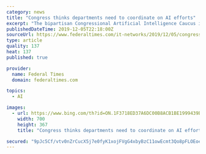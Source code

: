 ```yaml
---
category: news
title: "Congress thinks departments need to coordinate on AI efforts"
excerpt: "The bipartisan Congressional Artificial Intelligence Caucus is concerned about the lack of coordination between individual federal departments’ AI offices. Rep. Pete Olson, R-Texas, sitting on a panel next to co-chair Rep. Jerry McNerney, D-Calif., said that he wants the different offices throughout agencies dedicated to developing AI ..."
publishedDateTime: 2019-12-05T22:18:00Z
sourceUrl: https://www.federaltimes.com/it-networks/2019/12/05/congress-thinks-departments-need-to-coordinate-on-ai-efforts/
type: article
quality: 137
heat: 137
published: true

provider:
  name: Federal Times
  domain: federaltimes.com

topics:
  - AI

images:
  - url: https://www.bing.com/th?id=ON.1F3718ED37A6DC00B8ACB1BE1999439B
    width: 700
    height: 367
    title: "Congress thinks departments need to coordinate on AI efforts"

secured: "9pJc5Cf/vtv0nZrCucX5j7e0fyK1xojFVgG4xbyBzC11owEcmt3Qo8pFLOEoeUiwPHwE2aDfJo0kvCgqLavxdq8hqrCh427Rqxcm5gz692Jwg8XY+raXnnPRURgOlFuYr7o5yjoMlBH2NundHLDgIlmDKJVYMMJ3pBbkQa2+/3bToSwP8c1Y35odJMenpxT84i87BW8yjxC/yRQDqplA7mo/E4/2LLw2e2B9CVFJP0aFnu4Hht3bTRh4VhiXgLOJH+0XZ4UTbilzvrAWOeFyoexGp45XE9CqYzJ4qIuspRM=;6tDVWvhiu73mpI7uluz8cw=="
---
```


